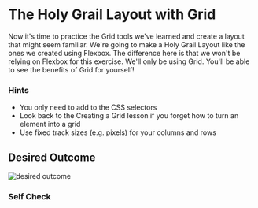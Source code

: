 # The Holy Grail Layout with Grid

Now it's time to practice the Grid tools we've learned and create a layout that might seem familiar. We're going to make a Holy Grail Layout like the ones we created using Flexbox. The difference here is that we won't be relying on Flexbox for this exercise. We'll only be using Grid. You'll be able to see the benefits of Grid for yourself!

### Hints

-   You only need to add to the CSS selectors
-   Look back to the Creating a Grid lesson if you forget how to turn an element into a grid
-   Use fixed track sizes (e.g. pixels) for your columns and rows

## Desired Outcome

![desired outcome](./desired-outcome.png)

### Self Check

<!-- - The gap is 15px -->
<!-- - The grid has two columns -->
<!-- - The grid has four rows -->
<!-- - The second column is three times larger than the first -->
<!-- - The third row is five times larger than the others -->

<!-- -   The header and footer elements span across both columns -->
<!-- -   The sidebar element only spans across the first column -->

<!-- -   The nav and article elements span across the second column -->
